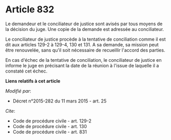 # Article 832

Le demandeur et le conciliateur de justice sont avisés par tous moyens de la décision du juge. Une copie de la demande est
adressée au conciliateur. 

Le conciliateur de justice procède à la tentative de conciliation comme il est dit aux articles 129-2 à 129-4, 130 et 131. A
sa demande, sa mission peut être renouvelée, sans qu'il soit nécessaire de recueillir l'accord des parties. 

En cas d'échec de la tentative de conciliation, le conciliateur de justice en informe le juge en précisant la date de la
réunion à l'issue de laquelle il a constaté cet échec.

**Liens relatifs à cet article**

_Modifié par_:

  - Décret n°2015-282 du 11 mars 2015 - art. 25

_Cite_:

  - Code de procédure civile - art. 129-2
  - Code de procédure civile - art. 130
  - Code de procédure civile - art. 831
